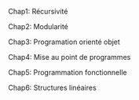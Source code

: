 Chap1: Récursivité 

Chap2: Modularité 

Chap3: Programation orienté objet

Chap4: Mise au point de programmes

Chap5: Programmation fonctionnelle

Chap6: Structures linéaires

